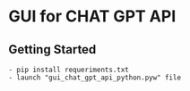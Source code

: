 # GUI for CHAT GPT API
## Getting Started
    - pip install requeriments.txt
    - launch "gui_chat_gpt_api_python.pyw" file
